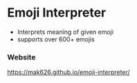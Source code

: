 # Emoji Interpreter

- Interprets meaning of given emoji
- supports over 600+ emojis

### Website
https://mak626.github.io/emoji-interpreter/


